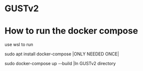 # GUSTv2
<h1> How to run the docker compose </h1>
<p> use wsl to run </p>
<p> sudo apt install docker-compose |ONLY NEEDED ONCE|</p>
<p> sudo docker-compose up --build |In GUSTv2 directory
</p>
